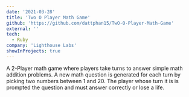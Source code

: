 ```yaml
---
date: '2021-03-28'
title: 'Two O Player Math Game'
github: 'https://github.com/dattphan15/TwO-O-Player-Math-Game'
external: ''
tech:
  - Ruby
company: 'Lighthouse Labs'
showInProjects: true
---
```


A 2-Player math game where players take turns to answer simple math addition problems. A new math question is generated for each turn by picking two numbers between 1 and 20. The player whose turn it is is prompted the question and must answer correctly or lose a life.
